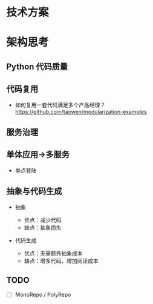 # 技术方案
# 架构思考

## Python 代码质量

## 代码复用

- 如何复用一套代码满足多个产品经理？ https://github.com/taowen/modularization-examples

## 服务治理

## 单体应用->多服务

- 单点登陆

## 抽象与代码生成

- 抽象
	- 优点：减少代码
	- 缺点：抽象损失

- 代码生成
	- 优点：无需额外抽象成本
	- 缺点：增多代码，增加阅读成本

## TODO

- [ ] MonoRepo / PolyRepo
